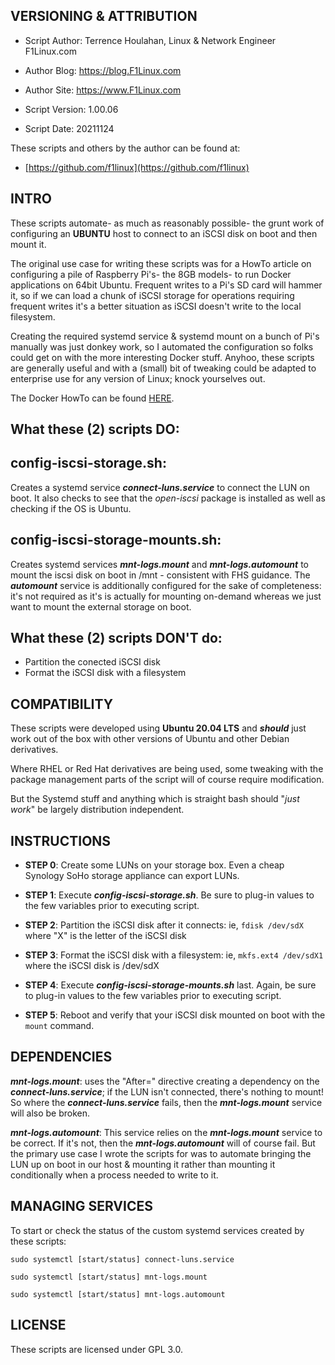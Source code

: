 

VERSIONING & ATTRIBUTION
-
- Script Author:	Terrence Houlahan, Linux & Network Engineer F1Linux.com
- Author Blog:		https://blog.F1Linux.com
- Author Site:		https://www.F1Linux.com

- Script Version:	1.00.06
- Script Date:		20211124

These scripts and others by the author can be found at:

- [https://github.com/f1linux](https://github.com/f1linux)


INTRO
-

These scripts automate- as much as reasonably possible- the grunt work of configuring an **UBUNTU** host to connect to an iSCSI disk on boot and then mount it.

The original use case for writing these scripts was for a HowTo article on configuring a pile of Raspberry Pi's- the 8GB models- to run Docker applications on 64bit Ubuntu. Frequent writes to a Pi's SD card will hammer it, so if we can load a chunk of iSCSI storage for operations requiring frequent writes it's a better situation as iSCSI doesn't write to the local filesystem. 

Creating the required systemd service & systemd mount on a bunch of Pi's manually was just donkey work, so I automated the configuration so folks could get on with the more interesting Docker stuff. Anyhoo, these scripts are generally useful and with a (small) bit of tweaking could be adapted to enterprise use for any version of Linux; knock yourselves out.

The Docker HowTo can be found [HERE](https://blog.F1Linux.com).


What these (2) scripts DO:
-

config-iscsi-storage.sh:
--
Creates a systemd service ***connect-luns.service*** to connect the LUN on boot. It also checks to see that the _open-iscsi_ package is installed as well as checking if the OS is Ubuntu.


config-iscsi-storage-mounts.sh:
--
Creates systemd services ***mnt-logs.mount*** and ***mnt-logs.automount*** to mount the iscsi disk on boot in /mnt - consistent with FHS guidance. The ***automount*** service is additionally configured for the sake of completeness: it's not required as it's is actually for mounting on-demand whereas we just want to mount the external storage on boot.


What these (2) scripts DON'T do:
-

- Partition the conected iSCSI disk
- Format the iSCSI disk with a filesystem

COMPATIBILITY
-

These scripts were developed using **Ubuntu 20.04 LTS** and ***should*** just work out of the box with other versions of Ubuntu and other Debian derivatives.

Where RHEL or Red Hat derivatives are being used, some tweaking with the package management parts of the script will of course require modification.

But the Systemd stuff and anything which is straight bash should "_just work_" be largely distribution independent.

INSTRUCTIONS
-

- **STEP 0**: Create some LUNs on your storage box. Even a cheap Synology SoHo storage appliance can export LUNs.

- **STEP 1**: Execute ***config-iscsi-storage.sh***. Be sure to plug-in values to the few variables prior to executing script.

- **STEP 2**: Partition the iSCSI disk after it connects: ie, `fdisk /dev/sdX` where "X" is the letter of the iSCSI disk

- **STEP 3**: Format the iSCSI disk with a filesystem: ie, `mkfs.ext4 /dev/sdX1` where the iSCSI disk is /dev/sdX

- **STEP 4**: Execute ***config-iscsi-storage-mounts.sh*** last. Again, be sure to plug-in values to the few variables prior to executing script.

- **STEP 5**: Reboot and verify that your iSCSI disk mounted on boot with the `mount` command.



DEPENDENCIES
-
***mnt-logs.mount***: uses the "After=" directive creating a dependency on the ***connect-luns.service***; if the LUN isn't connected, there's nothing to mount! So where the ***connect-luns.service*** fails, then the ***mnt-logs.mount*** service will also be broken.

***mnt-logs.automount***: This service relies on the ***mnt-logs.mount*** service to be correct. If it's not, then the ***mnt-logs.automount*** will of course fail. But the primary use case I wrote the scripts for was to automate bringing the LUN up on boot in our host & mounting it rather than mounting it conditionally when a process needed to write to it.



MANAGING SERVICES
-

To start or check the status of the custom systemd services created by these scripts:

    sudo systemctl [start/status] connect-luns.service

    sudo systemctl [start/status] mnt-logs.mount

    sudo systemctl [start/status] mnt-logs.automount



LICENSE
-

These scripts are licensed under GPL 3.0.
